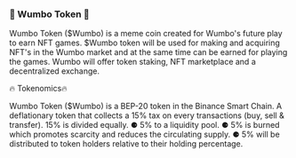 ### 🚀 Wumbo Token  🚀

Wumbo Token ($Wumbo) is a meme coin created for Wumbo's future play to earn NFT games. 
$Wumbo token will be used for making and acquiring NFT's in the Wumbo market and at the
same time can be earned for playing the games. Wumbo will offer token staking, NFT marketplace
and a decentralized exchange.



🔥 Tokenomics﻿🔥

Wumbo Token ($Wumbo) is a BEP-20 token in the Binance Smart Chain. A deflationary token that 
collects a 15% tax on every transactions (buy, sell & transfer). 15% is divided equally.
⚈ 5% to a liquidity pool. 
⚈ 5% is burned which promotes scarcity and reduces the circulating supply.
⚈ 5% will be distributed to token holders relative to their holding percentage.

